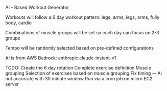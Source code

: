 AI - Based Workout Generator

Workouts will follow a 6 day workout pattern: legs, arms, legs, arms, fully body, cardio

Combinations of muscle groups will be set so each day can focus on 2-3 groups

Tempo will be randomly selected based on pre-defined configurations

AI is from AWS Bedrock: anthropic.claude-instant-v1 

TODO:
Create the 6 day rotation
Complete exercise definition
Muscle grouping
Selection of exercises based on muscle grouping
Fix timing -- AI not accurrate with 30 minute window
Run via a cron job on micro EC2 server
